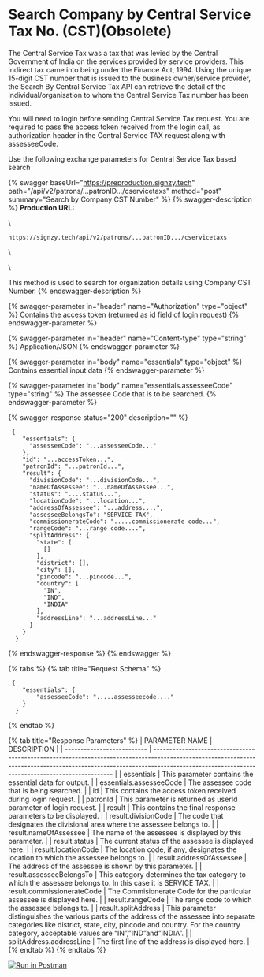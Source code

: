 # Search Company by Central Service Tax No. (CST)(Obsolete)

The Central Service Tax was a tax that was levied by the Central Government of India on the services provided by service providers. This indirect tax came into being under the Finance Act, 1994. Using the unique 15-digit CST number that is issued to the business owner/service provider, the Search By Central Service Tax API can retrieve the detail of the individual/organisation to whom the Central Service Tax number has been issued.

You will need to login before sending Central Service Tax request. You are required to pass the access token received from the login call, as authorization header in the Central Service TAX request along with assesseeCode.

Use the following exchange parameters for Central Service Tax based search

{% swagger baseUrl="https://preproduction.signzy.tech" path="/api/v2/patrons/...patronID.../cservicetaxs" method="post" summary="Search by Company CST Number" %}
{% swagger-description %}
**Production URL:**

\




`https://signzy.tech/api/v2/patrons/...patronID.../cservicetaxs`

\




\


This method is used to search for organization details using Company CST Number.
{% endswagger-description %}

{% swagger-parameter in="header" name="Authorization" type="object" %}
Contains the access token (returned as id field of login request)
{% endswagger-parameter %}

{% swagger-parameter in="header" name="Content-type" type="string" %}
Application/JSON
{% endswagger-parameter %}

{% swagger-parameter in="body" name="essentials" type="object" %}
Contains essential input data
{% endswagger-parameter %}

{% swagger-parameter in="body" name="essentials.assesseeCode" type="string" %}
The assessee Code that is to be searched.
{% endswagger-parameter %}

{% swagger-response status="200" description="" %}
```
 {
    "essentials": {
      "assesseeCode": "...assesseeCode..."
    },
    "id": "...accessToken...",
    "patronId": "...patronId...",
    "result": {
      "divisionCode": "...divisionCode...",
      "nameOfAssessee": "...nameOfAssessee...",
      "status": "....status...",
      "locationCode": "...location...",
      "addressOfAssessee": "...address....",
      "assesseeBelongsTo": "SERVICE TAX",
      "commissionerateCode": ".....commissionerate code...",
      "rangeCode": "...range code....",
      "splitAddress": {
        "state": [
          []
        ],
        "district": [],
        "city": [],
        "pincode": "...pincode...",
        "country": [
          "IN",
          "IND",
          "INDIA"
        ],
        "addressLine": "...addressLine..."
      }
    }
  }
```
{% endswagger-response %}
{% endswagger %}

{% tabs %}
{% tab title="Request Schema" %}
```
 {
    "essentials": {
    	"assesseeCode": ".....assesseecode...."
    }
  }

```
{% endtab %}

{% tab title="Response Parameters" %}
| PARAMETER NAME             | DESCRIPTION                                                                                                                                                                                                                   |
| -------------------------- | ----------------------------------------------------------------------------------------------------------------------------------------------------------------------------------------------------------------------------- |
| essentials                 | This parameter contains the essential data for output.                                                                                                                                                                        |
| essentials.assesseeCode    | The assessee code that is being searched.                                                                                                                                                                                     |
| id                         | This contains the access token received during login request.                                                                                                                                                                 |
| patronId                   | This parameter is returned as userId parameter of login request.                                                                                                                                                              |
| result                     | This contains the final response parameters to be displayed.                                                                                                                                                                  |
| result.divisionCode        | The code that designates the divisional area where the assessee belongs to.                                                                                                                                                   |
| result.nameOfAssessee      | The name of the assessee is displayed by this parameter.                                                                                                                                                                      |
| result.status              | The current status of the assessee is displayed here.                                                                                                                                                                         |
| result.locationCode        | The location code, if any, designates the location to which the assessee belongs to.                                                                                                                                          |
| result.addressOfAssessee   | The address of the assessee is shown by this parameter.                                                                                                                                                                       |
| result.assesseeBelongsTo   | This category determines the tax category to which the assessee belongs to. In this case it is SERVICE TAX.                                                                                                                   |
| result.commissionerateCode | The Commisionerate Code for the particular assessee is displayed here.                                                                                                                                                        |
| result.rangeCode           | The range code to which the assessee belongs to.                                                                                                                                                                              |
| result.splitAddress        | This parameter distinguishes the various parts of the address of the assessee into separate categories like district, state, city, pincode and country. For the country category, acceptable values are “IN”,”IND”and”INDIA”. |
| splitAddress.addressLine   | The first line of the address is displayed here.                                                                                                                                                                              |
{% endtab %}
{% endtabs %}

&#x20;[![Run in Postman](https://run.pstmn.io/button.svg)](https://www.getpostman.com/run-collection/131f713f8cba73232da2)
